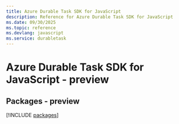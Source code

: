 ```yaml
---
title: Azure Durable Task SDK for JavaScript
description: Reference for Azure Durable Task SDK for JavaScript
ms.date: 09/30/2025
ms.topic: reference
ms.devlang: javascript
ms.service: durabletask
---
```

# Azure Durable Task SDK for JavaScript - preview
## Packages - preview
[!INCLUDE [packages](durable-task-index.md)]